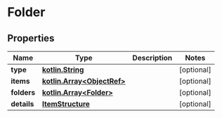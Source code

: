 # Folder

## Properties
Name | Type | Description | Notes
------------ | ------------- | ------------- | -------------
**type** | [**kotlin.String**](.md) |  |  [optional]
**items** | [**kotlin.Array&lt;ObjectRef&gt;**](ObjectRef.md) |  |  [optional]
**folders** | [**kotlin.Array&lt;Folder&gt;**](Folder.md) |  |  [optional]
**details** | [**ItemStructure**](ItemStructure.md) |  |  [optional]
